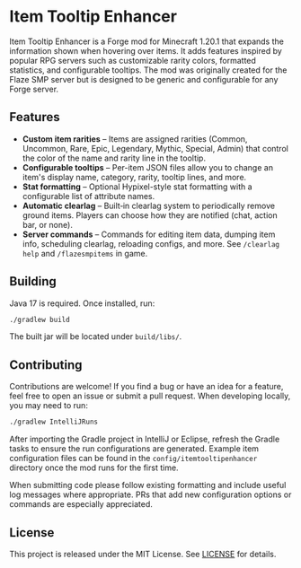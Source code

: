# Item Tooltip Enhancer

Item Tooltip Enhancer is a Forge mod for Minecraft 1.20.1 that expands the information shown when hovering over items. It adds features inspired by popular RPG servers such as customizable rarity colors, formatted statistics, and configurable tooltips. The mod was originally created for the Flaze SMP server but is designed to be generic and configurable for any Forge server.

## Features

- **Custom item rarities** – Items are assigned rarities (Common, Uncommon, Rare, Epic, Legendary, Mythic, Special, Admin) that control the color of the name and rarity line in the tooltip.
- **Configurable tooltips** – Per-item JSON files allow you to change an item's display name, category, rarity, tooltip lines, and more.
- **Stat formatting** – Optional Hypixel-style stat formatting with a configurable list of attribute names.
- **Automatic clearlag** – Built‑in clearlag system to periodically remove ground items. Players can choose how they are notified (chat, action bar, or none).
- **Server commands** – Commands for editing item data, dumping item info, scheduling clearlag, reloading configs, and more. See `/clearlag help` and `/flazesmpitems` in game.

## Building

Java 17 is required. Once installed, run:

```bash
./gradlew build
```

The built jar will be located under `build/libs/`.

## Contributing

Contributions are welcome! If you find a bug or have an idea for a feature, feel free to open an issue or submit a pull request. When developing locally, you may need to run:

```bash
./gradlew IntelliJRuns
```

After importing the Gradle project in IntelliJ or Eclipse, refresh the Gradle tasks to ensure the run configurations are generated. Example item configuration files can be found in the `config/itemtooltipenhancer` directory once the mod runs for the first time.

When submitting code please follow existing formatting and include useful log messages where appropriate. PRs that add new configuration options or commands are especially appreciated.

## License

This project is released under the MIT License. See [LICENSE](LICENSE) for details.
